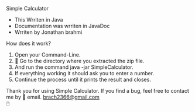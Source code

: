 Simple Calculator  

- This Wrriten in Java
- Documentation was wrriten in JavaDoc
- Wrriten by Jonathan brahmi

How does it work?

1. Open your Command-Line.
2. 📁 Go to the directory where you extracted the zip file.
3. And run the command java -jar SimpleCalculator.
4. If everything working it should ask you to enter a number.
5. Continue the process until it prints the result and closes.

Thank you for using Simple Calculator. 
If you find a bug, feel free to contact me by 📧 email. brach2366@gmail.com
<br>
🖱️
